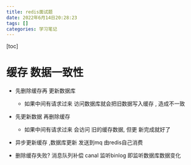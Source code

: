 ```yaml
---
title: redis面试题
date: 2022年6月14日20:28:23
tags: []
categories: 学习笔记
---
```




[toc]

# 缓存 数据一致性

+ 先删除缓存再 更新数据库    
  + 如果中间有请求过来   访问数据库就会把旧数据写入缓存   , 造成不一致
+ 先更新数据 再删除缓存   
  + 如果中间有请求过来  会访问 旧的缓存数据, 但更  新完成就好了
+ 异步更新缓存  ,数据库更新  发送到mq 由redis自己消费



+  删除缓存失败? 消息队列补偿    canal 监听binlog   即监听数据库数据变化

